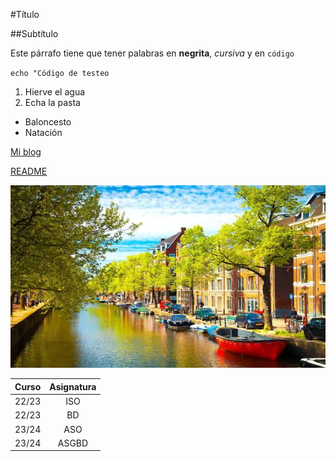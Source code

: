 #Título

##Subtítulo

Este párrafo tiene que tener palabras en **negrita**, *cursiva* y en `código`

`echo "Código de testeo`

1. Hierve el agua
2. Echa la pasta

- Baloncesto
- Natación

[Mi blog](https://wordpress.com/home/carlosnetcon.wordpress.com)

[README](README.md)

![Paises Bajos](Paisesbajos.jpeg)

|Curso|Asignatura|
|:--:|:--:|
|22/23|ISO|
|22/23|BD|
|23/24|ASO|
|23/24|ASGBD|
